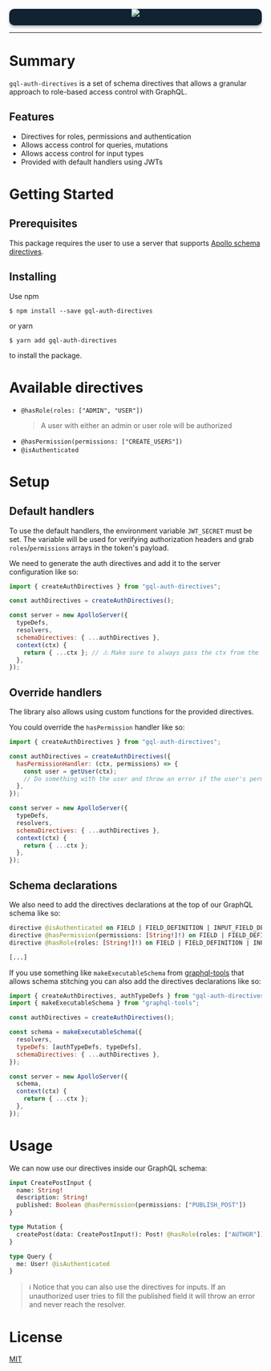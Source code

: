 <p align="center" style="background: #112233; border-radius: 10px; box-shadow: 0px 4px 4px rgba(0, 0, 0, 0.25);">
    <img src="../assets/logo.png" />
    <br/><br/>
</p>

---

# Summary

`gql-auth-directives` is a set of schema directives that allows a granular approach to role-based access control with GraphQL.

## Features

- Directives for roles, permissions and authentication
- Allows access control for queries, mutations
- Allows access control for input types
- Provided with default handlers using JWTs

# Getting Started

## Prerequisites

This package requires the user to use a server that supports [Apollo schema directives](https://www.apollographql.com/docs/graphql-tools/schema-directives/).

## Installing

Use npm

```
$ npm install --save gql-auth-directives
```

or yarn

```
$ yarn add gql-auth-directives
```

to install the package.

# Available directives

- `@hasRole(roles: ["ADMIN", "USER"])`
  > A user with either an admin or user role will be authorized
- `@hasPermission(permissions: ["CREATE_USERS"])`
- `@isAuthenticated`

# Setup

## Default handlers

To use the default handlers, the environment variable `JWT_SECRET` must be set. The variable will be used for verifying authorization headers and grab `roles`/`permissions` arrays in the token's payload.

We need to generate the auth directives and add it to the server configuration like so:

```javascript
import { createAuthDirectives } from "gql-auth-directives";

const authDirectives = createAuthDirectives();

const server = new ApolloServer({
  typeDefs,
  resolvers,
  schemaDirectives: { ...authDirectives },
  context(ctx) {
    return { ...ctx }; // ⚠ Make sure to always pass the ctx from the server's context function
  },
});
```

## Override handlers

The library also allows using custom functions for the provided directives.

You could override the `hasPermission` handler like so:

```javascript
import { createAuthDirectives } from "gql-auth-directives";

const authDirectives = createAuthDirectives({
  hasPermissionHandler: (ctx, permissions) => {
    const user = getUser(ctx);
    // Do something with the user and throw an error if the user's permissions doesn't match the permissions passed
  },
});

const server = new ApolloServer({
  typeDefs,
  resolvers,
  schemaDirectives: { ...authDirectives },
  context(ctx) {
    return { ...ctx };
  },
});
```

## Schema declarations

We also need to add the directives declarations at the top of our GraphQL schema like so:

```graphql
directive @isAuthenticated on FIELD | FIELD_DEFINITION | INPUT_FIELD_DEFINITION
directive @hasPermission(permissions: [String!]!) on FIELD | FIELD_DEFINITION | INPUT_FIELD_DEFINITION
directive @hasRole(roles: [String!]!) on FIELD | FIELD_DEFINITION | INPUT_FIELD_DEFINITION

[...]
```

If you use something like `makeExecutableSchema` from [graphql-tools](https://github.com/apollographql/graphql-tools) that allows schema stitching you can also add the directives declarations like so:

```javascript
import { createAuthDirectives, authTypeDefs } from "gql-auth-directives";
import { makeExecutableSchema } from "graphql-tools";

const authDirectives = createAuthDirectives();

const schema = makeExecutableSchema({
  resolvers,
  typeDefs: [authTypeDefs, typeDefs],
  schemaDirectives: { ...authDirectives },
});

const server = new ApolloServer({
  schema,
  context(ctx) {
    return { ...ctx };
  },
});
```

# Usage

We can now use our directives inside our GraphQL schema:

```graphql
input CreatePostInput {
  name: String!
  description: String!
  published: Boolean @hasPermission(permissions: ["PUBLISH_POST"])
}

type Mutation {
  createPost(data: CreatePostInput!): Post! @hasRole(roles: ["AUTHOR"])
}

type Query {
  me: User! @isAuthenticated
}
```

> ℹ Notice that you can also use the directives for inputs. If an unauthorized user tries to fill the published field it will throw an error and never reach the resolver.

# License

[MIT](https://github.com/Drakota/gql-auth-directives/blob/master/LICENSE)
